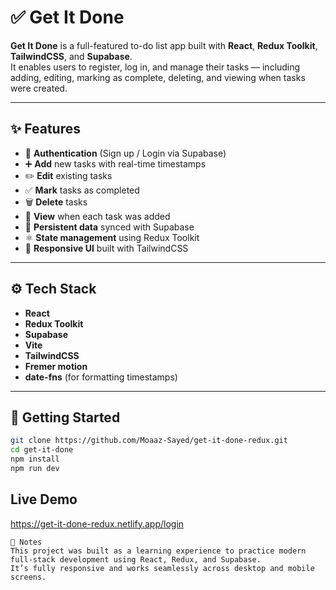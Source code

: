# ✅ Get It Done

**Get It Done** is a full-featured to-do list app built with **React**, **Redux Toolkit**, **TailwindCSS**, and **Supabase**.  
It enables users to register, log in, and manage their tasks — including adding, editing, marking as complete, deleting, and viewing when tasks were created.

---

## ✨ Features

- 🔐 **Authentication** (Sign up / Login via Supabase)
- ➕ **Add** new tasks with real-time timestamps
- ✏️ **Edit** existing tasks
- ✅ **Mark** tasks as completed
- 🗑️ **Delete** tasks
- 📅 **View** when each task was added
- 🔄 **Persistent data** synced with Supabase
- ⚛️ **State management** using Redux Toolkit
- 📱 **Responsive UI** built with TailwindCSS

---

## ⚙️ Tech Stack

- **React**
- **Redux Toolkit**
- **Supabase**
- **Vite**
- **TailwindCSS**
- **Fremer motion**
- **date-fns** (for formatting timestamps)

---

## 🧪 Getting Started

```bash
git clone https://github.com/Moaaz-Sayed/get-it-done-redux.git
cd get-it-done
npm install
npm run dev
```

## Live Demo

https://get-it-done-redux.netlify.app/login

```
📌 Notes
This project was built as a learning experience to practice modern full-stack development using React, Redux, and Supabase.
It’s fully responsive and works seamlessly across desktop and mobile screens.

```
